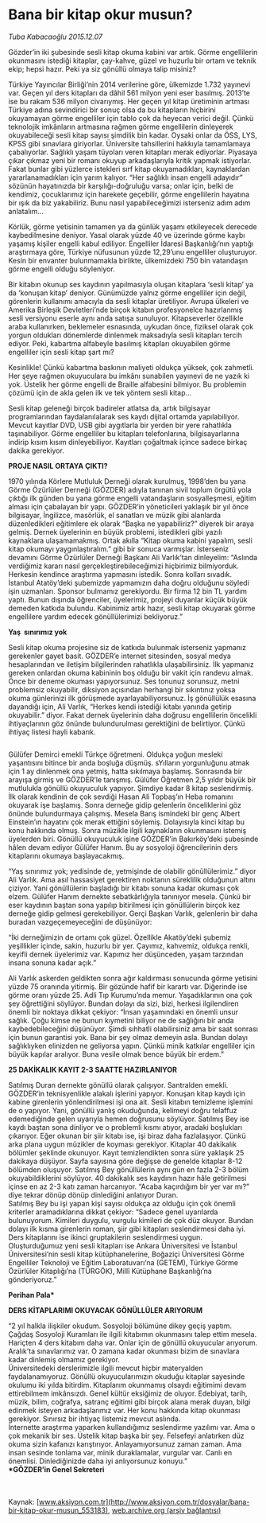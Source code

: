 # Bana bir kitap okur musun?

*Tuba Kabacaoğlu 2015.12.07*

<div class="pNewsDetailMainContent ctx_content" itemprop="articleBody">
 <p>
  Gözder’in iki şubesinde sesli kitap okuma kabini var artık. Görme engellilerin okunmasını istediği kitaplar, çay-kahve, güzel ve huzurlu bir ortam ve teknik ekip; hepsi hazır. Peki ya siz gönüllü olmaya talip misiniz?
 </p>
 <p>
  Türkiye Yayıncılar Birliği’nin 2014 verilerine göre, ülkemizde 1.732 yayınevi var. Geçen yıl ders kitapları da dâhil 561 milyon yeni eser basılmış. 2013’te ise bu rakam 536 milyon civarıymış. Her geçen yıl kitap üretiminin artması Türkiye adına sevindirici bir sonuç olsa da bu kitapların hiçbirini okuyamayan görme engelliler için tablo çok da heyecan verici değil. Çünkü teknolojik imkânların artmasına rağmen görme engellilerin dinleyerek okuyabileceği sesli kitap sayısı şimdilik bin kadar. Oysaki onlar da ÖSS, LYS, KPSS gibi sınavlara giriyorlar. Üniversite tahsillerini hakkıyla tamamlamaya çabalıyorlar. Sağlıklı yaşam tüyoları veren kitapları merak ediyorlar. Piyasaya çıkar çıkmaz yeni bir romanı okuyup arkadaşlarıyla kritik yapmak istiyorlar. Fakat bunlar gibi yüzlerce istekleri sırf kitap okuyamadıkları, kaynaklardan yararlanamadıkları için yarım kalıyor. “Her sağlıklı insan engelli adayıdır” sözünün hayatınızda bir karşılığı-doğruluğu varsa; onlar için, belki de kendimiz, çocuklarımız için harekete geçebilir, görme engellilerin hayatına bir ışık da biz yakabiliriz. Bunu nasıl yapabileceğimizi isterseniz adım adım anlatalım...
 </p>
 <p>
  Körlük, görme yetisinin tamamen ya da günlük yaşamı etkileyecek derecede kaybedilmesine deniyor. Yasal olarak yüzde 40 ve üzerinde görme kaybı yaşamış kişiler engelli kabul ediliyor. Engelliler İdaresi Başkanlığı’nın yaptığı araştırmaya göre, Türkiye nüfusunun yüzde 12,29’unu engelliler oluşturuyor. Kesin bir envanter bulunmamakla birlikte, ülkemizdeki 750 bin vatandaşın görme engelli olduğu söyleniyor.
 </p>
 <p>
  Bir kitabın okunup ses kaydının yapılmasıyla oluşan kitaplara ‘sesli kitap’ ya da ‘konuşan kitap’ deniyor. Günümüzde yalnız görme engelliler için değil, görenlerin kullanımı amacıyla da sesli kitaplar üretiliyor. Avrupa ülkeleri ve Amerika Birleşik Devletleri’nde birçok kitabın profesyonelce hazırlanmış sesli versiyonu eserle aynı anda satışa sunuluyor. Kitapseverler özellikle araba kullanırken, beklemeler esnasında, uykudan önce, fiziksel olarak çok yorgun oldukları dönemlerde dinlenmek maksadıyla sesli kitapları tercih ediyor. Peki, kabartma alfabeyle basılmış kitapları okuyabilen görme engelliler için sesli kitap şart mı?
 </p>
 <p>
  Kesinlikle! Çünkü kabartma baskının maliyeti oldukça yüksek, çok zahmetli. Her şeye rağmen okuyuculara bu imkânı sunabilen yayınevi de ne yazık ki yok. Üstelik her görme engelli de Braille alfabesini bilmiyor. Bu problemin çözümü için de akla gelen ilk ve tek yöntem sesli kitap…
 </p>
 <p>
  Sesli kitap geleneği birçok badireler atlatsa da, artık bilgisayar programlarından faydalanılalarak ses kaydı dijital ortamda yapılabiliyor. Mevcut kayıtlar DVD, USB gibi aygıtlarla bir yerden bir yere rahatlıkla taşınabiliyor. Görme engelliler bu kitapları telefonlarına, bilgisayarlarına indirip kısım kısım dinleyebiliyor. Kayıtları çoğaltmak içince sadece birkaç dakika gerekiyor.
 </p>
 <p>
  <strong>
   PROJE NASIL ORTAYA ÇIKTI?
  </strong>
 </p>
 <p>
  1970 yılında Körlere Mutluluk Derneği olarak kurulmuş, 1998’den bu yana Görme Özürlüler Derneği (GÖZDER) adıyla tanınan sivil toplum örgütü yola çıktığı ilk günden bu yana görme engelli vatandaşların sosyalleşmesi, eğitim alması için çabalayan bir yapı. GÖZDER’in yöneticileri yaklaşık bir yıl önce bilgisayar, İngilizce, masörlük, el sanatları ve müzik gibi alanlarda düzenledikleri eğitimlere ek olarak “Başka ne yapabiliriz?” diyerek bir araya gelmiş. Dernek üyelerinin en büyük problemi, istedikleri gibi yazılı kaynaklara ulaşamamakmış. Ortak akılla “Kitap okuma kabini yapalım, sesli kitap okumayı yaygınlaştıralım.” gibi bir sonuca varmışlar. İsterseniz devamını Görme Özürlüler Derneği Başkanı Ali Varlık’tan dinleyelim: “Aslında verdiğimiz kararı nasıl gerçekleştirebileceğimizi hiçbirimiz bilmiyorduk. Herkesin kendince araştırma yapmasını istedik. Sonra kolları sıvadık. İstanbul Atatöy’deki şubemizde yapmamızın daha doğru olduğunu söyledi işin uzmanları. Sponsor bulmamız gerekiyordu. Bir firma 12 bin TL yardım yaptı. Bunun dışında öğrenciler, üyelerimiz, projeyi duyanlar küçük büyük demeden katkıda bulundu. Kabinimiz artık hazır, sesli kitap okuyarak görme engellilere yardım edecek gönüllülerimizi bekliyoruz.”
 </p>
 <p>
  <strong>
   Yaş  sınırımız yok
  </strong>
 </p>
 <p>
  Sesli kitap okuma projesine siz de katkıda bulunmak isterseniz yapmanız gerekenler gayet basit. GÖZDER’e internet sitesinden, sosyal medya hesaplarından ve iletişim bilgilerinden rahatlıkla ulaşabilirsiniz. İlk yapmanız gereken onlardan okuma kabininin boş olduğu bir vakit için randevu almak. Önce bir deneme okuması yapıyorsunuz. Ses tonunuz sorunsuz, metni problemsiz okuyabilir, diksiyon açısından herhangi bir sıkıntınız yoksa okuma günlerinizi ilk görüşmede ayarlayabiliyorsunuz. İş gönüllülük esasına dayandığı için, Ali Varlık, “Herkes kendi istediği kitabı yanında getirip okuyabilir.” diyor. Fakat dernek üyelerinin daha doğrusu engellilerin öncelikli ihtiyaçlarının göz önünde bulundurulması gerektiğini de belirtiyor. Çünkü ihtiyaç listesi hayli kabarık.
 </p>
 <p>
  <img alt="" src="http://web.archive.org/web/20160119114843im_/http://medya.turkishreview.org//aksiyon/2015/12/07/573502.jpg "/>
 </p>
 <p>
  Gülüfer Demirci emekli Türkçe öğretmeni. Oldukça yoğun mesleki yaşantısını bitince bir anda boşluğa düşmüş. sYılların yorgunluğunu atmak için 1 ay dinlenmek ona yetmiş, hatta sıkılmaya başlamış. Sonrasında bir arayışa girmiş ve GÖZDER’le tanışmış. Gülüfer Öğretmen 2,5 yıldır büyük bir mutlulukla gönüllü okuyuculuk yapıyor. Şimdiye kadar 8 kitap seslendirmiş. İlk olarak kendinin de çok sevdiği Hasan Ali Topbaş’ın Heba romanını okuyarak işe başlamış. Sonra derneğe gidip gelenlerin önceliklerini göz önünde bulundurmaya çalışmış. Mesela Barış ismindeki bir genç Albert Einstein’ın hayatını çok merak ettiğini söylemiş. Dolayısıyla kinci kitap bu konu hakkında olmuş. Sonra müzikle ilgili kaynakların okunmasını istemiş üyelerden biri. Gönüllü okuyuculuk işine GÖZDER’in Bakırköy’deki şubesinde hâlen devam ediyor Gülüfer Hanım. Bu ay sosyoloji öğrencilerinin ders kitaplarını okumaya başlayacakmış.
 </p>
 <p>
  “Yaş sınırımız yok; yedisinde de, yetmişinde de olabilir gönüllülerimiz.” diyor Ali Varlık. Ama asıl hassasiyet gerektiren noktanın süreklilik olduğunun altını çiziyor. Yani gönüllülerin başladığı bir kitabı sonuna kadar okuması çok elzem. Gülüfer Hanım dernekte sebatkârlığıyla tanınıyor mesela. Çünkü bir eser kaydının baştan sona yapılıp bitirilmesi için gönüllülerin birçok kez derneğe gidip gelmesi gerekebiliyor. Gerçi Başkan Varlık, gelenlerin bir daha buradan vazgeçemeyeceğini de düşünüyor:
 </p>
 <p>
  “İki derneğimizin de ortamı çok güzel. Özellikle Akatöy’deki şubemiz yeşillikler içinde, sakin, huzurlu bir yer. Çayımız, kahvemiz, oldukça renkli, keyifli dernek üyelerimiz var. Kapımız her düşünceden, yaşam tarzından insana sonuna kadar açık.”
 </p>
 <p>
  Ali Varlık askerden geldikten sonra ağır kaldırması sonucunda görme yetisini yüzde 75 oranında yitirmiş. Bir gözünde hafif bir karartı var. Diğerinde ise görme oranı yüzde 25. Adli Tıp Kurumu’nda memur. Yaşadıklarının ona çok şey öğrettiğini söylüyor. Bundan dolayı da sizi, bizi, herkesi ilgilendiren önemli bir noktaya dikkat çekiyor: “İnsan yaşamındaki en önemli unsur sağlık. Çoğu kimse ne bunun kıymetini biliyor ne de sağlığını bir anda kaybedebileceğini düşünüyor. Şimdi sıhhatli olabilirsiniz ama bir saat sonrası için bunun garantisi yok. Bana bir şey olmaz demeyin asla. Bundan dolayı sağlıklıyken elinizden ne geliyorsa yapın. Çünkü minik katkılar engelliler için büyük kapılar aralıyor. Buna vesile olmak bence büyük bir erdem.”
 </p>
 <p>
  <strong>
   25 DAKİKALIK KAYIT 2-3 SAATTE HAZIRLANIYOR
  </strong>
 </p>
 <p>
  Satılmış Duran dernekte gönüllü olarak çalışıyor. Santralden emekli. GÖZDER’in teknisyenlikle alakalı işlerini yapıyor. Konuşan kitap kaydı için kabine girenlerin yönlendirilmesi işi ona ait. Sesli kitabın temizleme işlemini de o yapıyor. Yani, gönüllü yanlış okuduğunda, kelimeyi doğru telaffuz edemediğinde gelen uyarıyla hemen doğrusunu söylüyor. Satılmış Bey ise kaydı baştan sona dinliyor ve o problemli kısmı atıyor, aradaki boşlukları çıkarıyor. Eğer okunan bir şiir kitabı ise, işi biraz daha fazlalaşıyor. Çünkü arka plana uygun müzikler de koyması gerekiyor. Kitaplar 40 dakikalık bölümler şeklinde okunuyor. Kayıt temizlendikten sonra süre yaklaşık 25 dakikaya düşüyor. Sayfa sayısına göre değişse de genelde kitaplar 8-12 bölümden oluşuyor. Satılmış Bey gönüllülerin aynı gün en fazla 2-3 bölüm okuyabildiklerini söylüyor. 40 dakikalık ses kaydının hazır hâle getirilmesi içinse en az 2-3 katı zaman harcanıyor. “Acaba kaçırdığım bir yer var mı?” diye tekrar dönüp dönüp dinlediğini anlatıyor Duran.
  <br>
   Satılmış Bey bu işi yapan kişi sayısı oldukça az olduğu için çok önemli kriterler aramadıklarına dikkat çekiyor: “Sadece genel uyarılarda bulunuyorum. Kimileri duygulu, vurgulu kimileri de çok düz okuyor. Bundan dolayı ilk kısma girenlerin roman, şiir gibi kitapları seslendirmesi daha iyi. Ders kitaplarını ise ikinci gruptakilerin seslendirmesi uygun. Oluşturduğumuz yeni sesli kitapları ise Ankara Üniversitesi ve İstanbul Üniversitesi’nin sesli kitap kütüphanelerine, Boğaziçi Üniversitesi Görme Engelliler Teknoloji ve Eğitim Laboratuvarı’na (GETEM), Türkiye Görme Özürlüler Kitaplığı’na (TÜRGÖK), Millî Kütüphane Başkanlığı’na gönderiyoruz.”
  </br>
 </p>
 <p>
  <strong>
   Perihan Pala*
  </strong>
 </p>
 <p>
  <strong>
   DERS KİTAPLARIMI OKUYACAK GÖNÜLLÜLER ARIYORUM
  </strong>
 </p>
 <p>
  “2 yıl halkla ilişkiler okudum. Sosyoloji bölümüne dikey geçiş yaptım. Çağdaş Sosyoloji Kuramları ile ilgili kitabımın okunmasını talep ettim mesela. Hariçten 4 ders kitabım daha var. Onlar için de gönüllü okuyucular arıyorum. Aralık’ta sınavlarımız var. O zamana kadar okunması bizim de sınavlara kadar dinlemiş olmamız gerekiyor.
  <br>
   Üniversitedeki derslerimizle ilgili mevcut hiçbir materyalden faydalanamıyoruz. Gönüllü okuyucularımızın okuduğu kitaplar sayesinde okulumu iki yılda bitirdim. Kitaplarım okunmamış olsaydı eğitimimi devam ettirebilmem imkânsızdı. Genel kültür eksiğimiz de oluyor. Edebiyat, tarih, müzik, bilim, coğrafya, satranç eğitimi gibi birçok alana merak duyan, bilgi edinmek isteyen arkadaşlarımız var. Her konu hakkında kitap okunması gerekiyor. Sınırsız bir ihtiyaç listemiz mevcut aslında.
   <br>
    İnternette araştırma yaparken kullandığımız seslendirme yazılımı var. Ama o çok mekanik bir ses. Üstelik kitap başka bir şey. Felsefeyi anlatırken düz okuma sizin kafanızı karıştırıyor. Anlayamıyorsunuz zaman zaman. Ama insan sesinde tonlama var, minik duraklamalar, vurgular var. Canlı en önemlisi. Dinlediğinizde daha iyi anlıyorsunuz konuyu.”
    <br>
     <strong>
      *GÖZDER’in Genel Sekreteri
     </strong>
    </br>
   </br>
  </br>
 </p>
 <p>
 </p>
</div>


Kaynak: [www.aksiyon.com.tr](http://www.aksiyon.com.tr/dosyalar/bana-bir-kitap-okur-musun_553183), [web.archive.org (arşiv bağlantısı)](http://web.archive.org/web/20160119114843/http://www.aksiyon.com.tr/dosyalar/bana-bir-kitap-okur-musun_553183)
